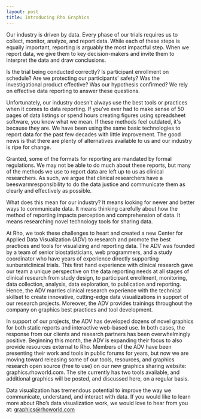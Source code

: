 ```yaml
---
layout: post
title: Introducing Rho Graphics
---
```


Our industry is driven by data. Every phase of our trials requires us to collect, monitor, analyze, and report data. While each of these steps is equally important, reporting is arguably the most impactful step. When we report data, we give them to key decision-makers and invite them to interpret the data and draw conclusions.
 
Is the trial being conducted correctly? Is participant enrollment on schedule? Are we protecting our participants' safety? Was the investigational product effective? Was our hypothesis confirmed? We rely on effective data reporting to answer these questions.
 
Unfortunately, our industry doesn't always use the best tools or practices when it comes to data reporting. If you've ever had to make sense of 50 pages of data listings or spend hours creating figures using spreadsheet software, you know what we mean. If these methods feel outdated, it's because they are. We have been using the same basic technologies to report data for the past few decades with little improvement. The good news is that there are plenty of alternatives available to us and our industry is ripe for change.
 
Granted, some of the formats for reporting are mandated by formal regulations. We may not be able to do much about these reports, but many of the methods we use to report data are left up to us as clinical researchers. As such, we argue that clinical researchers have a  beeswarmresponsibility to do the data justice and communicate them as clearly and effectively as possible.

What does this mean for our industry? It means looking for newer and better ways to communicate data. It means thinking carefully about how the method of reporting impacts perception and comprehension of data. It means researching novel technology tools for sharing data. 
 
At Rho, we took these challenges to heart and created a new Center for Applied Data Visualization (ADV) to research and promote the best practices and tools for visualizing and reporting data. The ADV was founded by a team of senior biostatisticians, web programmers, and a study coordinator who have years of experience directly supporting  sunburstclinical trials. This first hand experience with clinical research gave our team a unique perspective on the data reporting needs at all stages of clinical research from study design, to participant enrollment, monitoring, data collection, analysis, data exploration, to publication and reporting. Hence, the ADV marries clinical research experience with the technical skillset to create innovative, cutting-edge data visualizations in support of our research projects. Moreover, the ADV provides trainings throughout the company on graphics best practices and tool development.
 
In support of our projects, the ADV has developed dozens of novel graphics for both static reports and interactive web-based use. In both cases, the response from our clients and research partners has been overwhelmingly positive. Beginning this month, the ADV is expanding their focus to also provide resources external to Rho. Members of the ADV have been presenting their work and tools in public forums for years, but now we are moving toward releasing some of our tools, resources, and graphics research open source (free to use) on our new graphics sharing website: graphics.rhoworld.com. The site currently has two tools available, and additional graphics will be posted, and discussed here, on a regular basis. 

Data visualization has tremendous potential to improve the way we communicate, understand, and interact with data. If you would like to learn more about Rho’s data visualization work, we would love to hear from you at: graphics@rhoworld.com

